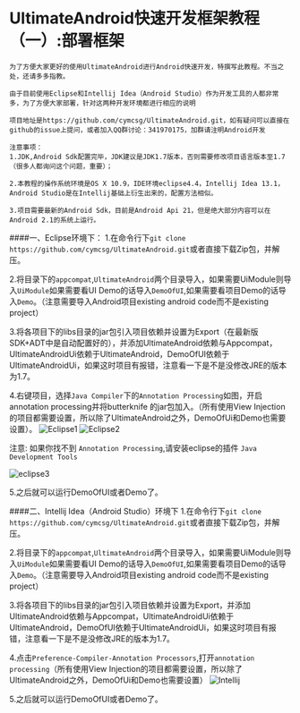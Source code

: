 UltimateAndroid快速开发框架教程（一）:部署框架
==========================
``为了方便大家更好的使用UltimateAndroid进行Android快速开发，特撰写此教程。不当之处，还请多多指教。`` 

``由于目前使用Eclipse和Intellij Idea（Android Studio）作为开发工具的人都非常多，为了方便大家部署，针对这两种开发环境都进行相应的说明``

``项目地址是https://github.com/cymcsg/UltimateAndroid.git，如有疑问可以直接在github的issue上提问，或者加入QQ群讨论：341970175，加群请注明Android开发``

    注意事项：
    1.JDK,Android Sdk配置完毕，JDK建议是JDK1.7版本，否则需要修改项目语言版本至1.7（很多人都询问这个问题，重要）；
    
    2.本教程的操作系统环境是OS X 10.9，IDE环境eclipse4.4，Intellij Idea 13.1，Android Studio是在Intellij基础上衍生出来的，配置方法相似。
    
    3.项目需要最新的Android Sdk，目前是Android Api 21，但是绝大部分内容可以在Android 2.1的系统上运行。


####一、Eclipse环境下：
1.在命令行下```git clone https://github.com/cymcsg/UltimateAndroid.git```或者直接下载Zip包，并解压。

2.将目录下的``appcompat``,``UltimateAndroid``两个目录导入，如果需要UiModule则导入``UiModule``如果需要看UI Demo的话导入``DemoOfUI``,如果需要看项目Demo的话导入``Demo``。（注意需要导入Android项目existing android code而不是existing project）

3.将各项目下的libs目录的jar包引入项目依赖并设置为Export（在最新版SDK+ADT中是自动配置好的），并添加UltimateAndroid依赖与Appcompat，UltimateAndroidUi依赖于UltimateAndroid，DemoOfUI依赖于UltimateAndroidUi，如果这时项目有报错，注意看一下是不是没修改JRE的版本为1.7。

4.右键项目，选择``Java Compiler``下的``Annotation Processing``如图，开启annotation processing并将butterknife 的jar包加入。（所有使用View Injection的项目都需要设置，所以除了UltimateAndroid之外，DemoOfUi和Demo也需要设置）。
![Eclipse1](http://blog.marshalchen.com/images/eclipse1.png)
![Eclipse2](http://blog.marshalchen.com/images/eclipse2.png)

注意: 如果你找不到 ``Annotation Processing``,请安装eclipse的插件 ``Java Development Tools``

![eclipse3](http://i.stack.imgur.com/ewIn8.png)

5.之后就可以运行DemoOfUI或者Demo了。


####二、Intellij Idea（Android Studio）环境下
1.在命令行下```git clone https://github.com/cymcsg/UltimateAndroid.git```或者直接下载Zip包，并解压。

2.将目录下的``appcompat``,``UltimateAndroid``两个目录导入，如果需要UiModule则导入``UiModule``如果需要看UI Demo的话导入``DemoOfUI``,如果需要看项目Demo的话导入``Demo``。（注意需要导入Android项目existing android code而不是existing project）

3.将各项目下的libs目录的jar包引入项目依赖并设置为Export，并添加UltimateAndroid依赖与Appcompat，UltimateAndroidUi依赖于UltimateAndroid，DemoOfUI依赖于UltimateAndroidUi，如果这时项目有报错，注意看一下是不是没修改JRE的版本为1.7。

4.点击``Preference-Compiler-Annotation Processors``,打开``annotation processing``（所有使用View Injection的项目都需要设置，所以除了UltimateAndroid之外，DemoOfUi和Demo也需要设置）
![Intellij](http://blog.marshalchen.com/images/intellij1.png)

5.之后就可以运行DemoOfUI或者Demo了。
